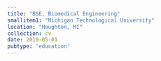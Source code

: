 ```yaml
---
title: "BSE, Biomedical Engineering"
smallitem1: "Michigan Technological University"
location: "Houghton, MI"
collection: cv
date: 2010-05-01
pubtype: 'education'
---
```

